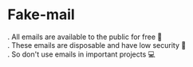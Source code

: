 # Fake-mail
. All emails are available to the public for free 🎫<br>
. These emails are disposable and have low security 🔐<br>
. So don't use emails in important projects 💻<br>
